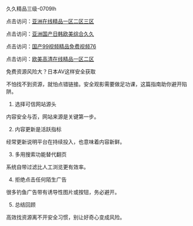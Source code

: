 久久精品三级-0709lh

点击访问：<a href="https://heiliaowzu4ur.pages.dev">亚洲在线精品一区二区三区</a>

点击访问：<a href="https://heiliaoxqkkct.pages.dev">亚洲国产日韩欧美综合久久</a>

点击访问：<a href="https://heiliaoga6s9v.pages.dev">国产99视频精品免费视频76</a>

点击访问：<a href="https://heiliaoe8ajia.pages.dev">欧美高清在线精品一区二区</a>

免费资源风险大？日本AV这样安全获取

不怕找不到资源，就怕点错链接。安全观影需要做足功课，这篇指南助你避开陷阱。

1. 选择可信网站源头

内容安全与否，网站来源是关键第一步。

2. 内容更新是活跃指标

经常更新说明平台在持续投入，也意味着内容新鲜。

3. 多用搜索功能替代翻页

系统自带过滤比人工浏览更有效率。

4. 拒绝点击任何陌生广告

很多钓鱼广告带有诱导性图片或按钮，务必避开。

5. 总结回顾

高效找资源离不开安全习惯，别让好奇心变成风险。

<span style="display:none;">[Canonical link]( https://github.com/lh070925/12481 ）</span>
